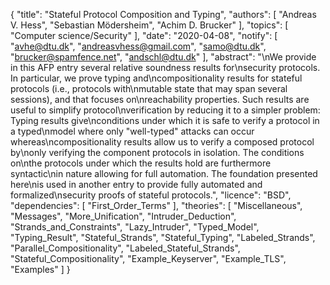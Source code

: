 {
    "title": "Stateful Protocol Composition and Typing",
    "authors": [
        "Andreas V. Hess",
        "Sebastian Mödersheim",
        "Achim D. Brucker"
    ],
    "topics": [
        "Computer science/Security"
    ],
    "date": "2020-04-08",
    "notify": [
        "avhe@dtu.dk",
        "andreasvhess@gmail.com",
        "samo@dtu.dk",
        "brucker@spamfence.net",
        "andschl@dtu.dk"
    ],
    "abstract": "\nWe provide in this AFP entry several relative soundness results for\nsecurity protocols. In particular, we prove typing and\ncompositionality results for stateful protocols (i.e., protocols with\nmutable state that may span several sessions), and that focuses on\nreachability properties. Such results are useful to simplify protocol\nverification by reducing it to a simpler problem: Typing results give\nconditions under which it is safe to verify a protocol in a typed\nmodel where only \"well-typed\" attacks can occur whereas\ncompositionality results allow us to verify a composed protocol by\nonly verifying the component protocols in isolation. The conditions on\nthe protocols under which the results hold are furthermore syntactic\nin nature allowing for full automation. The foundation presented here\nis used in another entry to provide fully automated and formalized\nsecurity proofs of stateful protocols.",
    "licence": "BSD",
    "dependencies": [
        "First_Order_Terms"
    ],
    "theories": [
        "Miscellaneous",
        "Messages",
        "More_Unification",
        "Intruder_Deduction",
        "Strands_and_Constraints",
        "Lazy_Intruder",
        "Typed_Model",
        "Typing_Result",
        "Stateful_Strands",
        "Stateful_Typing",
        "Labeled_Strands",
        "Parallel_Compositionality",
        "Labeled_Stateful_Strands",
        "Stateful_Compositionality",
        "Example_Keyserver",
        "Example_TLS",
        "Examples"
    ]
}